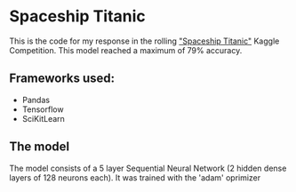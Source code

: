# Spaceship Titanic

This is the code for my response in the rolling ["Spaceship Titanic"](https://www.kaggle.com/competitions/spaceship-titanic) Kaggle Competition.
This model reached a maximum of 79% accuracy.

## Frameworks used:
 - Pandas
 - Tensorflow
 - SciKitLearn

## The model

The model consists of a 5 layer Sequential Neural Network (2 hidden dense layers of 128 neurons each).
It was trained with the 'adam' oprimizer
